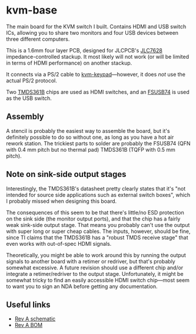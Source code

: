 # kvm-base
The main board for the KVM switch I built. Contains HDMI and USB switch ICs, allowing you to share two monitors and four USB devices between three different computers.

This is a 1.6mm four layer PCB, designed for JLCPCB's [JLC7628](https://jlcpcb.com/quote/pcbOrderFaq/PCB%20Stackup) impedance-controlled stackup. It most likely will not work (or will be limited in terms of HDMI performance) on another stackup.

It connects via a PS/2 cable to [kvm-keypad](https://github.com/thatoddmailbox/kvm-keypad)&mdash;however, it does _not_ use the actual PS/2 protocol.

Two [TMDS361B](https://www.ti.com/lit/ds/symlink/tmds361b.pdf) chips are used as HDMI switches, and an [FSUSB74](https://www.onsemi.com/pub/Collateral/FSUSB74-D.pdf) is used as the USB switch.

## Assembly
A stencil is probably the easiest way to assemble the board, but it's definitely possible to do so without one, as long as you have a hot air rework station. The trickiest parts to solder are probably the FSUSB74 (QFN with 0.4 mm pitch but no thermal pad) TMDS361B (TQFP with 0.5 mm pitch).

## Note on sink-side output stages
Interestingly, the TMDS361B's datasheet pretty clearly states that it's "not intended for source side applications such as external switch boxes", which I probably missed when designing this board.

The consequences of this seem to be that there's little/no ESD protection on the sink side (the monitor output ports), and that the chip has a fairly weak sink-side output stage. That means you probably can't use the output with super long or super cheap cables. The inputs, however, should be fine, since TI claims that the TMDS361B has a "robust TMDS receive stage" that even works with out-of-spec HDMI signals.

Theoretically, you might be able to work around this by running the output signals to another board with a retimer or redriver, but that's probably somewhat excessive. A future revision should use a different chip and/or integrate a retimer/redriver to the output stage. Unfortunately, it might be somewhat tricky to find an easily accessible HDMI switch chip&mdash;most seem to want you to sign an NDA before getting any documentation.

## Useful links
* [Rev A schematic](./mfg/revA/kvm-base.pdf)
* [Rev A BOM](./mfg/revA/kvm-base.csv)